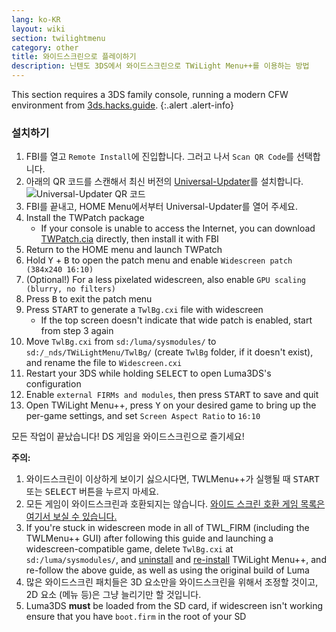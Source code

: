 ```yaml
---
lang: ko-KR
layout: wiki
section: twilightmenu
category: other
title: 와이드스크린으로 플레이하기
description: 닌텐도 3DS에서 와이드스크린으로 TWiLight Menu++를 이용하는 방법
---
```


This section requires a 3DS family console, running a modern CFW environment from [3ds.hacks.guide](https://3ds.hacks.guide).
{:.alert .alert-info}

### 설치하기
1. FBI를 열고 `Remote Install`에 진입합니다. 그러고 나서 `Scan QR Code`를 선택합니다.
1. 아래의 QR 코드를 스캔해서 최신 버전의 [Universal-Updater](https://github.com/Universal-Team/Universal-Updater)를 설치합니다.<br> ![Universal-Updater QR 코드](https://db.universal-team.net/assets/images/qr/universal-updater-cia.png)
1. FBI를 끝내고, HOME Menu에서부터 Universal-Updater를 열어 주세요.
1. Install the TWPatch package
   - If your console is unable to access the Internet, you can download [TWPatch.cia](https://gbatemp.net/download/twpatch.37400/version/38832/download?file=302085) directly, then install it with FBI
1. Return to the HOME menu and launch TWPatch
1. Hold <kbd class="face">Y</kbd> + <kbd class="face">B</kbd> to open the patch menu and enable `Widescreen patch (384x240 16:10)`
1. (Optional!) For a less pixelated widescreen, also enable `GPU scaling (blurry, no filters)`
1. Press <kbd class="face">B</kbd> to exit the patch menu
1. Press <kbd>START</kbd> to generate a `TwlBg.cxi` file with widescreen
   - If the top screen doesn't indicate that wide patch is enabled, start from step 3 again
1. Move `TwlBg.cxi` from `sd:/luma/sysmodules/` to `sd:/_nds/TWiLightMenu/TwlBg/` (create `TwlBg` folder, if it doesn't exist), and rename the file to `Widescreen.cxi`
1. Restart your 3DS while holding <kbd>SELECT</kbd> to open Luma3DS's configuration
1. Enable `external FIRMs and modules`, then press <kbd>START</kbd> to save and quit
1. Open TWiLight Menu++, press <kbd class="face">Y</kbd> on your desired game to bring up the per-game settings, and set `Screen Aspect Ratio` to `16:10`

모든 작업이 끝났습니다! DS 게임을 와이드스크린으로 즐기세요!

**주의:**
1. 와이드스크린이 이상하게 보이기 싫으시다면, TWLMenu++가 실행될 때 <kbd>START</kbd> 또는 <kbd>SELECT</kbd> 버튼을 누르지 마세요.
1. 모든 게임이 와이드스크린과 호환되지는 않습니다. [와이드 스크린 호환 게임 목록은 여기서 보실 수 있습니다.](https://github.com/DS-Homebrew/TWiLightMenu/blob/master/7zfile/3DS%20-%20CFW%20users/Games%20supported%20with%20widescreen.txt)
1. If you're stuck in widescreen mode in all of TWL_FIRM (including the TWLMenu++ GUI) after following this guide and launching a widescreen-compatible game, delete `TwlBg.cxi` at `sd:/luma/sysmodules/`, and [uninstall](https://wiki.ds-homebrew.com/twilightmenu/uninstalling-3ds) and [re-install](https://wiki.ds-homebrew.com/twilightmenu/installing-3ds) TWiLight Menu++, and re-follow the above guide, as well as using the original build of Luma
1. 많은 와이드스크린 패치들은 3D 요소만을 와이드스크린을 위해서 조정할 것이고, 2D 요소 (메뉴 등)은 그냥 늘리기만 할 것입니다.
1. Luma3DS **must** be loaded from the SD card, if widescreen isn't working ensure that you have `boot.firm` in the root of your SD
